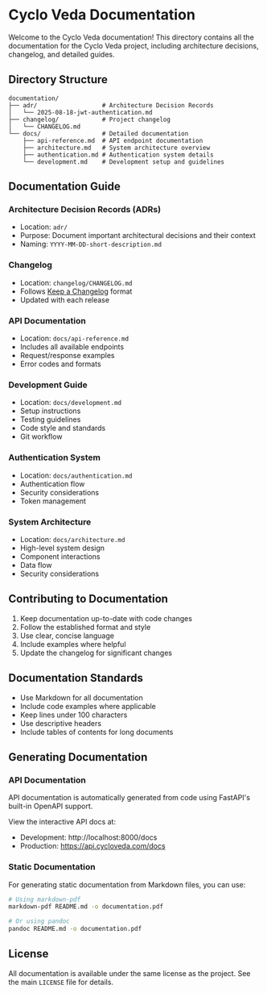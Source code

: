 # Cyclo Veda Documentation

Welcome to the Cyclo Veda documentation! This directory contains all the documentation for the Cyclo Veda project, including architecture decisions, changelog, and detailed guides.

## Directory Structure

```
documentation/
├── adr/                  # Architecture Decision Records
│   └── 2025-08-18-jwt-authentication.md
├── changelog/            # Project changelog
│   └── CHANGELOG.md
└── docs/                 # Detailed documentation
    ├── api-reference.md  # API endpoint documentation
    ├── architecture.md   # System architecture overview
    ├── authentication.md # Authentication system details
    └── development.md    # Development setup and guidelines
```

## Documentation Guide

### Architecture Decision Records (ADRs)
- Location: `adr/`
- Purpose: Document important architectural decisions and their context
- Naming: `YYYY-MM-DD-short-description.md`

### Changelog
- Location: `changelog/CHANGELOG.md`
- Follows [Keep a Changelog](https://keepachangelog.com/) format
- Updated with each release

### API Documentation
- Location: `docs/api-reference.md`
- Includes all available endpoints
- Request/response examples
- Error codes and formats

### Development Guide
- Location: `docs/development.md`
- Setup instructions
- Testing guidelines
- Code style and standards
- Git workflow

### Authentication System
- Location: `docs/authentication.md`
- Authentication flow
- Security considerations
- Token management

### System Architecture
- Location: `docs/architecture.md`
- High-level system design
- Component interactions
- Data flow
- Security considerations

## Contributing to Documentation

1. Keep documentation up-to-date with code changes
2. Follow the established format and style
3. Use clear, concise language
4. Include examples where helpful
5. Update the changelog for significant changes

## Documentation Standards

- Use Markdown for all documentation
- Include code examples where applicable
- Keep lines under 100 characters
- Use descriptive headers
- Include tables of contents for long documents

## Generating Documentation

### API Documentation
API documentation is automatically generated from code using FastAPI's built-in OpenAPI support.

View the interactive API docs at:
- Development: http://localhost:8000/docs
- Production: https://api.cycloveda.com/docs

### Static Documentation
For generating static documentation from Markdown files, you can use:

```bash
# Using markdown-pdf
markdown-pdf README.md -o documentation.pdf

# Or using pandoc
pandoc README.md -o documentation.pdf
```

## License

All documentation is available under the same license as the project. See the main `LICENSE` file for details.
